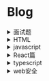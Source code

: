 # Blog

<details>
  <summary>面试题</summary>
  
  - [x] [HTML](./pages/面试篇/1-html.md)
  - [x] [CSS](./pages/面试篇/2-css.md)
  
</details>

<details>
  <summary>HTML</summary>
  
  - [x] [文档的混杂模式（quirks mode）和标准模式（standards mode）](https://github.com/lxnxbnq/blog/issues/16)
  
</details>

<details>
  <summary>javascript</summary>
  
  - [x] [var、let、const的区别以及原理](https://github.com/lxnxbnq/blog/issues/12)
  - [ ] [Object.defineProperty的用法](https://github.com/lxnxbnq/blog/issues/7)
  - [ ] [Proxy构造函数](https://github.com/lxnxbnq/blog/issues/13)
  - [ ] [Reflect]()
  - [ ] [Promise/A+规范实现](https://github.com/lxnxbnq/blog/issues/14)
  - [x] [高程中的创建对象的方法](https://github.com/lxnxbnq/blog/issues/17)
  - [x] [高程中的继承方法](https://github.com/lxnxbnq/blog/issues/18)
  
</details>

<details>
  <summary>React篇</summary>
 
  - [x] [react基础](https://github.com/lxnxbnq/blog/issues/9)
  - [x] [React Fiber架构](https://github.com/lxnxbnq/blog/issues/10)
  - [x] [redux源码解析](https://github.com/lxnxbnq/blog/issues/1)
  - [x] [redux-thunk源码解析](https://github.com/lxnxbnq/blog/issues/2)
  - [x] [HashRouter和BrowserRouter](https://github.com/lxnxbnq/blog/issues/4)
</details>

<details>
  <summary>typescript</summary>
 
  - [ ] [基础入门](https://github.com/lxnxbnq/blog/issues/8)
  - [ ] [typescript开发常见问题](https://github.com/lxnxbnq/blog/issues/5)
</details>


<details>
  <summary>web安全</summary>
 
  - [x] [常见web安全问题](https://github.com/lxnxbnq/blog/issues/6)
</details>
